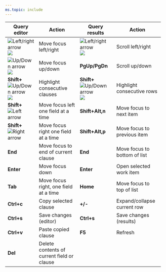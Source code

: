 ```yaml
---
ms.topic: include
---
```


<a id="queries-te-shortcuts"></a>

|Query editor   |Action  |Query results |  Action  |
|-------------|----------|---------|---------|
|![Left/right arrow](/vsts/boards/_img/icons/Arrow_Next.png) ![ ](/vsts/boards/_img/icons/Arrow_Previous.png) |Move focus left/right |![Left/right arrow](/vsts/boards/_img/icons/Arrow_Next.png) ![ ](/vsts/boards/_img/icons/Arrow_Previous.png) |Scroll left/right |
|![Up/Down arrow](/vsts/boards/_img/icons/Arrow_Up.png) ![ ](/vsts/boards/_img/icons/Arrow_Down.png) |Move focus up/down |**PgUp/PgDn**|Scroll up/down |
|**Shift+**![Up/Down arrow](/vsts/boards/_img/icons/Arrow_Up.png)![ ](/vsts/boards/_img/icons/Arrow_Down.png) |Highlight consecutive clauses |**Shift+**![Up/Down arrow](/vsts/boards/_img/icons/Arrow_Up.png)![ ](/vsts/boards/_img/icons/Arrow_Down.png) | Highlight consecutive rows|
|**Shift+**![Left arrow](/vsts/boards/_img/icons/Arrow_Next.png) |Move focus left one field at a time |**Shift+Alt,n** | Move focus to next item |
|**Shift+**![Right arrow](/vsts/boards/_img/icons/Arrow_Previous.png) |Move focus right one field at a time |**Shift+Alt,p** | Move focus to previous item |
|**End** |Move focus to end of current clause | **End** |Move focus to bottom of list|
|**Enter** |Move focus down |**Enter** |Open selected work item |
|**Tab** |Move focus right, one field at a time |**Home** |Move focus to top of list |
|**Ctrl+c** |Copy selected clause |**+/-** |Expand/collapse current row|
|**Ctrl+s** |Save changes (editor) |**Ctrl+s** |Save changes (results)|
|**Ctrl+v** |Paste copied clause |**F5**  |Refresh  |
|**Del** |Delete contents of current field or clause |    |     |

<!---
<table width="70%">
<thead>
<tr>
<th>Keyboard shortcut</th>
<th>Action</th>
</tr>
</thead>
<tr>
<td>![Left/right arrow](/vsts/boards/_img/icons/Arrow_Next.png) ![ ](/vsts/boards/_img/icons/Arrow_Previous.png)</td>
<td>Move focus left/right</td> 
</tr>
<tr>
<td>![Up/Down arrow](/vsts/boards/_img/icons/Arrow_Up.png) ![ ](/vsts/boards/_img/icons/Arrow_Down.png)</td>  
<td>Move focus up/down</td> 
</tr>
<tr> 
<td>**Enter**</td>  
<td>Move focus down</td> 
</tr>
<tr>   
<td>**Tab**</td>  
<td>Move focus right, one field at a time</td> 
</tr>
<tr> 
<td>**Shift+**![Left arrow](/vsts/boards/_img/icons/Arrow_Next.png)</td>  
<td>Move focus left one field at a time</td> 
</tr>
<tr>   
<td>**Shift+**![Right arrow](/vsts/boards/_img/icons/Arrow_Previous.png)</td>  
<td>Move focus right one field at a time</td> 
</tr>
<tr>   
<td>**End**</td>  
<td>Move focus to end of current clause</td> 
</tr>
<tr> 
<td>**Ctrl+c**</td>  
<td>Copy selected clause</td> 
</tr>
<tr>    
<td>**Ctrl+s**</td>  
<td>Save changes (editor or results)</td> 
</tr>
<tr>    
<td>**Ctrl+v**</td>  
<td>Paste copied clause</td> 
</tr>
<tr>     
<td>**Shift+**![Up/Down arrow](/vsts/boards/_img/icons/Arrow_Up.png)![ ](/vsts/boards/_img/icons/Arrow_Down.png)</td>  
<td>Highlight consecutive clauses</td> 
</tr>
<tr>   
<td>**Del**</td>  
<td>Delete contents of current field or clause</td> 
</tr>
</table>

### Query results 
<table width="70%">
<thead>
<tr>
<th>Keyboard shortcut</th>
<th>Action</th>
</tr>
</thead>
<tr>
<td>**F5**</td>  
<td>Refresh</td> 
</tr>
<tr>      
<td>**Shift+**![Up/Down arrow](/vsts/boards/_img/icons/Arrow_Up.png)![ ](/vsts/boards/_img/icons/Arrow_Down.png)</td>  
<td>Highlight consecutive rows</td> 
</tr>
<tr>      
<td>**Shift+Alt,n**</td>  
<td>Move focus to next item</td> 
</tr>
<tr>      
<td>**Shift+Alt,p**</td>  
<td>Move focus to previous item</td> 
</tr>
<tr>      
<td>**Home**</td>  
<td>Move focus to top of list</td> 
</tr>
<tr>      
<td>**End**</td>  
<td>Move focus to bottom of list</td> 
</tr>
<tr>      
<td>**+/-**</td>  
<td>Expand/collapse current row</td> 
</tr>
<tr>      
<td>**PgUp/PgDn**</td>  
<td>Scroll up/down</td> 
</tr>
<tr>        
<td>![Left/right arrow](/vsts/boards/_img/icons/Arrow_Next.png) ![ ](/vsts/boards/_img/icons/Arrow_Previous.png)</td>  
<td>Scroll left/right</td> 
</tr>
<tr>      
<td>**Enter**</td>  
<td>Open selected work item</td> 
</tr>
<tr>      
<td>**Ctrl+s**</td>  
<td>Save changes</td> 
</tr>
</table>

-->
